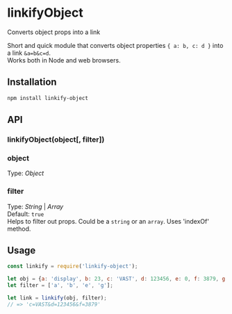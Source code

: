 # linkifyObject   
Converts object props into a link


Short and quick module that converts object properties `{ a: b, c: d }` into a link `&a=b&c=d`.   
Works both in Node and web browsers.


## Installation
```bash
npm install linkify-object
```



## API

### linkifyObject(object[, filter])


### object
Type: _Object_ 


### filter
Type: _String_ | _Array_  
Default: `true`  
Helps to filter out props. Could be a `string` or an `array`. Uses 'indexOf' method.  



## Usage

```javascript
const linkify = require('linkify-object');

let obj = {a: 'display', b: 23, c: 'VAST', d: 123456, e: 0, f: 3879, g: '[timestamp]'};
let filter = ['a', 'b', 'e', 'g'];

let link = linkify(obj, filter);
// => 'c=VAST&d=123456&f=3879'
```

